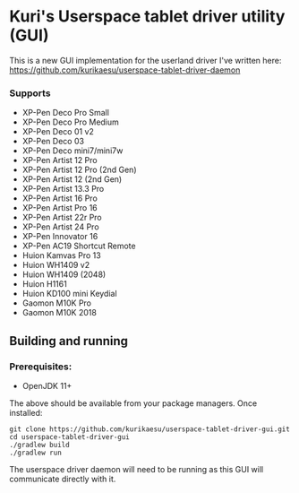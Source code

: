 # Kuri's Userspace tablet driver utility (GUI)

This is a new GUI implementation for the userland driver I've written here: https://github.com/kurikaesu/userspace-tablet-driver-daemon

### Supports
- XP-Pen Deco Pro Small
- XP-Pen Deco Pro Medium
- XP-Pen Deco 01 v2
- XP-Pen Deco 03
- XP-Pen Deco mini7/mini7w
- XP-Pen Artist 12 Pro
- XP-Pen Artist 12 Pro (2nd Gen)
- XP-Pen Artist 12 (2nd Gen)
- XP-Pen Artist 13.3 Pro
- XP-Pen Artist 16 Pro
- XP-Pen Artist Pro 16
- XP-Pen Artist 22r Pro
- XP-Pen Artist 24 Pro
- XP-Pen Innovator 16
- XP-Pen AC19 Shortcut Remote
- Huion Kamvas Pro 13
- Huion WH1409 v2
- Huion WH1409 (2048)
- Huion H1161
- Huion KD100 mini Keydial
- Gaomon M10K Pro
- Gaomon M10K 2018

## Building and running
### Prerequisites:

- OpenJDK 11+

The above should be available from your package managers.
Once installed:
```
git clone https://github.com/kurikaesu/userspace-tablet-driver-gui.git
cd userspace-tablet-driver-gui
./gradlew build
./gradlew run
```

The userspace driver daemon will need to be running as this GUI will communicate directly with it.